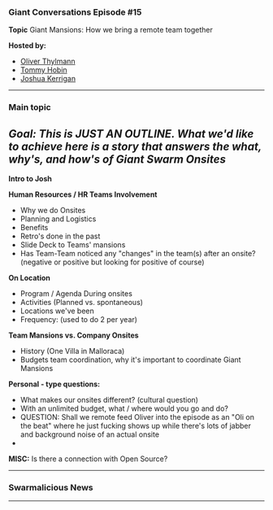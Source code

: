 ### Giant Conversations Episode #15

**Topic** Giant Mansions: How we bring a remote team together

**Hosted by:** 

* [Oliver Thylmann](https://twitter.com/othylmann)
* [Tommy Hobin](https://twitter.com/tommyhobin)
* [Joshua Kerrigan](https://www.linkedin.com/in/joshua-olson-kerrigan-51930b125/)

------------------------------------------------------------------------------------------------------------------------------
### Main topic

## _Goal: This is JUST AN OUTLINE. What we'd like to achieve here is a story that answers the what, why's, and how's of Giant Swarm Onsites_

**Intro to Josh**

**Human Resources / HR Teams Involvement**
- Why we do Onsites
- Planning and Logistics 
- Benefits
- Retro's done in the past
- Slide Deck to Teams' mansions
- Has Team-Team noticed any "changes" in the team(s) after an onsite? (negative or positive but looking for positive of course)

**On Location**
- Program / Agenda During onsites
- Activities (Planned vs. spontaneous)
- Locations we've been
- Frequency: (used to do 2 per year)

**Team Mansions vs. Company Onsites**
- History (One Villa in Malloraca)
- Budgets team coordination, why it's important to coordinate Giant Mansions

**Personal - type questions:**
- What makes our onsites different? (cultural question)
- With an unlimited budget, what / where would you go and do?
- QUESTION: Shall we remote feed Oliver into the episode as an "Oli on the beat" where he just fucking shows up while there's lots of jabber and background noise of an actual onsite
- 


**MISC:** Is there a connection with Open Source?








------------------------------------------------------------------------------------------------------------------------------

### Swarmalicious News 



------------------------------------------------------------------------------------------------------------------------------
